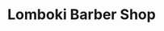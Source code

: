 ---
title: "Lomboki Barber Shop"
url: /sant-boi-de-llobregat/lomboki-barber-shop/
shop: peluquería
---